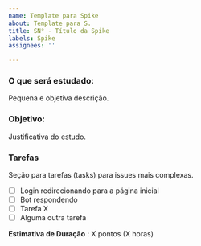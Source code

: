 ```yaml
---
name: Template para Spike
about: Template para S.
title: SN° - Título da Spike
labels: Spike
assignees: ''

---
```


### O que será estudado:
Pequena e objetiva descrição.

### Objetivo:
Justificativa do estudo.

### Tarefas
Seção para tarefas (tasks) para issues mais complexas. 
- [ ] Login redirecionando para a página inicial
- [ ] Bot respondendo
- [ ] Tarefa X
- [ ] Alguma outra tarefa

**Estimativa de Duração** : X pontos (X horas)
